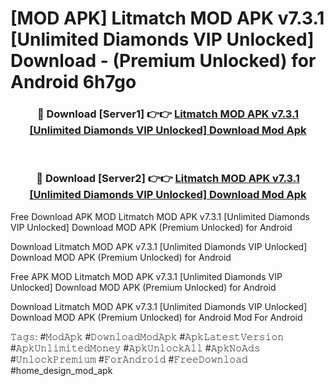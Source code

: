 # [MOD APK] Litmatch MOD APK v7.3.1 [Unlimited Diamonds VIP Unlocked] Download - (Premium Unlocked) for Android 6h7go



<div align="center">
<h3>🔴 Download [Server1] 👉👉 <a href="https://momento.my/?title=Litmatch_MOD_APK_v7.3.1_[Unlimited_Diamonds_VIP_Unlocked]_Download">Litmatch MOD APK v7.3.1 [Unlimited Diamonds VIP Unlocked] Download Mod Apk</a></h3><br>

<h3>🔴 Download [Server2] 👉👉 <a href="https://momento.my/?title=Litmatch_MOD_APK_v7.3.1_[Unlimited_Diamonds_VIP_Unlocked]_Download">Litmatch MOD APK v7.3.1 [Unlimited Diamonds VIP Unlocked] Download Mod Apk</a></h3>
</div>



Free Download APK MOD Litmatch MOD APK v7.3.1 [Unlimited Diamonds VIP Unlocked] Download MOD APK (Premium Unlocked) for Android

Download Litmatch MOD APK v7.3.1 [Unlimited Diamonds VIP Unlocked] Download MOD APK (Premium Unlocked) for Android

Free APK MOD Litmatch MOD APK v7.3.1 [Unlimited Diamonds VIP Unlocked] Download MOD APK (Premium Unlocked) for Android

Download Litmatch MOD APK v7.3.1 [Unlimited Diamonds VIP Unlocked] Download MOD APK (Premium Unlocked) for Android Mod For Android

𝚃𝚊𝚐𝚜: #𝙼𝚘𝚍𝙰𝚙𝚔 #𝙳𝚘𝚠𝚗𝚕𝚘𝚊𝚍𝙼𝚘𝚍𝙰𝚙𝚔 #𝙰𝚙𝚔𝙻𝚊𝚝𝚎𝚜𝚝𝚅𝚎𝚛𝚜𝚒𝚘𝚗 #𝙰𝚙𝚔𝚄𝚗𝚕𝚒𝚖𝚒𝚝𝚎𝚍𝙼𝚘𝚗𝚎𝚢 #𝙰𝚙𝚔𝚄𝚗𝚕𝚘𝚌𝚔𝙰𝚕𝚕 #𝙰𝚙𝚔𝙽𝚘𝙰𝚍𝚜 #𝚄𝚗𝚕𝚘𝚌𝚔𝙿𝚛𝚎𝚖𝚒𝚞𝚖 #𝙵𝚘𝚛𝙰𝚗𝚍𝚛𝚘𝚒𝚍 #𝙵𝚛𝚎𝚎𝙳𝚘𝚠𝚗𝚕𝚘𝚊𝚍 #home_design_mod_apk

